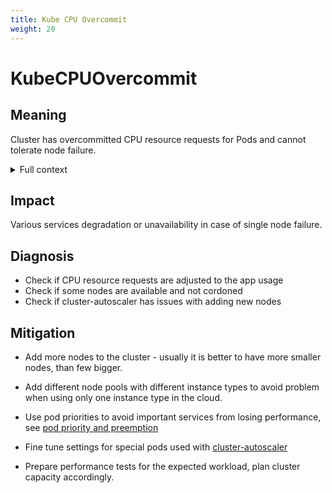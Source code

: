 ```yaml
---
title: Kube CPU Overcommit
weight: 20
---
```


# KubeCPUOvercommit

## Meaning

Cluster has overcommitted CPU resource requests for Pods
and cannot tolerate node failure.

<details>
<summary>Full context</summary>

Total number of CPU requests for pods exceeds cluster capacity.
In case of node failure some pods will not fit in the remaining nodes.

</details>

## Impact

Various services degradation or unavailability in case of single node failure.

## Diagnosis

- Check if CPU resource requests are adjusted to the app usage
- Check if some nodes are available and not cordoned
- Check if cluster-autoscaler has issues with adding new nodes

## Mitigation

- Add more nodes to the cluster - usually it is better to have more smaller
  nodes, than few bigger.

- Add different node pools with different instance types to avoid problem
  when using only one instance type in the cloud.

- Use pod priorities to avoid important services from losing performance,
  see [pod priority and preemption](https://kubernetes.io/docs/concepts/scheduling-eviction/pod-priority-preemption/)

- Fine tune settings for special pods used with [cluster-autoscaler](https://github.com/kubernetes/autoscaler/blob/master/cluster-autoscaler/FAQ.md#how-does-cluster-autoscaler-work-with-pod-priority-and-preemption)

- Prepare performance tests for the expected workload, plan cluster capacity
  accordingly.
